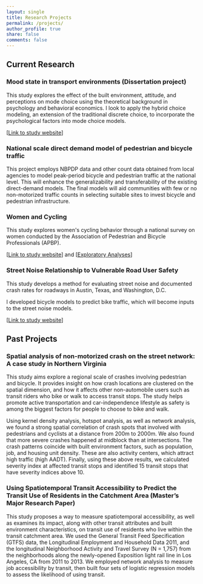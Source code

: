 ```yaml
---
layout: single
title: Research Projects
permalink: /projects/
author_profile: true
share: false
comments: false
---
```



## Current Research

### Mood state in transport environments (Dissertation project)

This study explores the effect of the built environment, attitude, and perceptions on mode choice using the theoretical background in psychology and behavioral economics. I look to apply the hybrid choice modeling, an extension of the traditional discrete choice, to incorporate the psychological factors into mode choice models.

[[Link to study website](http://uap.vt.edu/travelmood)]

### National scale direct demand model of pedestrian and bicycle traffic

This project employs NBPDP data and other count data obtained from local agencies to model peak-period bicycle and pedestrian traffic at the national level. This will enhance the generalizability and transferability of the existing direct-demand models. The final models will aid communities with few or no non-motorized traffic counts in selecting suitable sites to invest bicycle and pedestrian infrastructure. 

### Women and Cycling
This study explores women's cycling behavior through a national survey on women conducted by the Association of Pedestrian and Bicycle Professionals (APBP). 

[[Link to study website](http://womencyclingproject.info/)] and [[Exploratory Analyses](http://womencyclingsurvey.com/)]

### Street Noise Relationship to Vulnerable Road User Safety
This study develops a method for evaluating street noise and documented crash rates for roadways in Austin, Texas, and Washington, D.C.

I developed bicycle models to predict bike traffic, which will become inputs to the street noise models. 

[[Link to study website](https://www.vtti.vt.edu/utc/safe-d/index.php/projects/street-noise-relationship-to-vulnerable-road-user-safety/)]

## Past Projects

### Spatial analysis of non-motorized crash on the street network: A case study in Northern Virginia

This study aims explore a regional scale of crashes involving pedestrian and bicycle. It provides insight on how crash locations are clustered on the spatial dimension, and how it affects other non-automobile users such as transit riders who bike or walk to access transit stops. The study helps promote active transportation and car-independence lifestyle as safety is among the biggest factors for people to choose to bike and walk.

Using kernel density analysis, hotspot analysis, as well as network analysis, we found a strong spatial correlation of crash spots that involved with pedestrians and cyclists at a distance from 200m to 2000m. We also found that more severe crashes happened at midblock than at intersections. The crash patterns coincide with built environment factors, such as population, job, and housing unit density. These are also activity centers, which attract high traffic (high AADT). Finally, using these above results, we calculated severity index at affected transit stops and identified 15 transit stops that have severity indices above 10.

### Using Spatiotemporal Transit Accessibility to Predict the Transit Use of Residents in the Catchment Area (Master’s Major Research Paper)

This study proposes a way to measure spatiotemporal accessibility, as well as examines its impact, along with other transit attributes and built environment characteristics, on transit use of residents who live within the transit catchment area. We used the General Transit Feed Specification (GTFS) data, the Longitudinal Employment and Household Data 2011, and the longitudinal Neighborhood Activity and Travel Survey (N = 1,757) from the neighborhoods along the newly-opened Exposition light rail line in Los Angeles, CA from 2011 to 2013. We employed network analysis to measure job accessibility by transit, then built four sets of logistic regression models to assess the likelihood of using transit.
